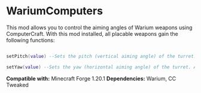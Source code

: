 # WariumComputers

This mod allows you to control the aiming angles of Warium weapons using ComputerCraft. With this mod installed, all placable weapons gain the following functions:

```lua

setPitch(value) --Sets the pitch (vertical aiming angle) of the turret. The value is specified in degrees.

setYaw(value) --Sets the yaw (horizontal aiming angle) of the turret. Also specified in degrees.

```

**Compatible with:** Minecraft Forge 1.20.1
**Dependencies:** Warium, CC Tweaked
